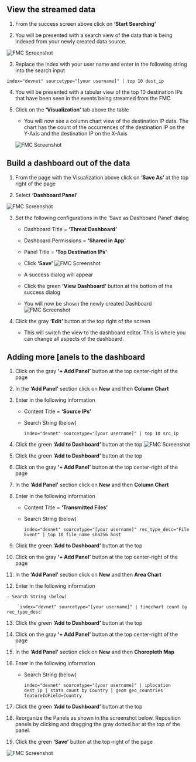 ## View the streamed data

1.  From the success screen above click on **‘Start Searching’**

2.  You will be presented with a search view of the data that is being indexed from your newly created data source.

![FMC Screenshot](/posts/files/firepower-estreamer-splunk/assets/images/pic9.png)

3.  Replace the index with your user name and enter in the following string into the search input

  ` index="devnet" sourcetype="[your username]" | top 10 dest_ip `
  

4.  You will be presented with a tabular view of the top 10 destination IPs that have been seen in the events being streamed from the FMC

5.  Click on the **‘Visualization’** tab above the table

    - You will now see a column chart view of the destination IP data. The chart has the count of the occurrences of the destination IP on the Y-Axis and the destination IP on the X-Axis

    ![FMC Screenshot](/posts/files/firepower-estreamer-splunk/assets/images/pic10.png)

## Build a dashboard out of the data

1.  From the page with the Visualization above click on **‘Save As’** at the top right of the page

2.  Select **‘Dashboard Panel’**

  ![FMC Screenshot](/posts/files/firepower-estreamer-splunk/assets/images/pic11.png)

3.  Set the following configurations in the ‘Save as Dashboard Panel’ dialog

    - Dashboard Title = **‘Threat Dashboard’**

    - Dashboard Permissions = **‘Shared in App’**

    - Panel Title = **‘Top Destination IPs’**

    - Click **‘Save’**
  ![FMC Screenshot](/posts/files/firepower-estreamer-splunk/assets/images/pic12.png)
    - A success dialog will appear

    - Click the green **‘View Dashboard’** button at the bottom of the success dialog

    - You will now be shown the newly created Dashboard
![FMC Screenshot](/posts/files/firepower-estreamer-splunk/assets/images/pic13.png)
4.  Click the gray **‘Edit’** button at the top right of the screen

    - This will switch the view to the dashboard editor. This is where you can change all aspects of the dashboard.

## Adding more [anels to the dashboard

1.  Click on the gray **‘+ Add Panel’** button at the top center-right of the page

2.  In the **‘Add Panel’** section click on **New** and then **Column Chart**

3.  Enter in the following information

    - Content Title = **‘Source IPs’**

    - Search String (below)

        `index="devnet" sourcetype="[your username]" | top 10 src_ip`

4.  Click the green **‘Add to Dashboard’** button at the top
  ![FMC Screenshot](/posts/files/firepower-estreamer-splunk/assets/images/pic14.png)

5.  Click the green **‘Add to Dashboard’** button at the top

6.  Click on the gray **‘+ Add Panel’** button at the top center-right of the page

7.  In the **‘Add Panel’** section click on **New** and then **Column Chart**

8.  Enter in the following information

    - Content Title = **‘Transmitted Files’**

    - Search String (below)

        `index="devnet" sourcetype="[your username]" rec_type_desc="File Event" | top 10 file_name sha256 host`

9.  Click the green **‘Add to Dashboard’** button at the top

10.  Click on the gray **‘+ Add Panel’** button at the top center-right of the page

11.  In the **‘Add Panel’** section click on **New** and then **Area Chart**

12.  Enter in the following information

    - Search String (below)

        `index="devnet" sourcetype="[your username]" | timechart count by rec_type_desc`

13. Click the green **‘Add to Dashboard’** button at the top

14. Click on the gray **‘+ Add Panel’** button at the top center-right of the page

15. In the **‘Add Panel’** section click on **New** and then **Choropleth Map**

16. Enter in the following information

    - Search String (below)
    
        `index="devnet" sourcetype="[your username]" | iplocation dest_ip | stats count by Country | geom geo_countries featureIdField=Country`

17. Click the green **‘Add to Dashboard’** button at the top

18. Reorganize the Panels as shown in the screenshot below. Reposition panels by clicking and dragging the gray dotted bar at the top of the panel.

19. Click the green **‘Save’** button at the top-right of the page

![FMC Screenshot](/posts/files/firepower-estreamer-splunk/assets/images/pic15.png)
